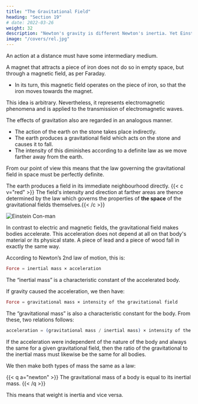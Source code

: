 ```yaml
---
title: "The Gravitational Field"
heading: "Section 19"
# date: 2022-03-26
weight: 32
description: "Newton's gravity is different Newton's inertia. Yet Einstein unites them"
image: "/covers/rel.jpg"
---
```



<!-- If drop a stone, why does it fall to the ground?” 

The usual is that it is attracted by the earth. 

Modern physics has a slightly different answer. -->

An action at a distance must have some intermediary medium. 
<!-- As a result of the more careful study
of electromagnetic phenomena, we have come to
regard action at a distance as a process impossible
without the intervention of 
medium.  -->

A magnet that attracts a piece of iron does not do so in empty space, but through a magnetic field, as per Faraday. 
- In its turn, this magnetic field operates on the piece of iron, so that the iron moves towards the magnet. 
<!--  we cannot be content to regard this
as meaning that the magnet acts directly on the
iron through the intermediate empty space, but
we are constrained to imagine — after the manner
of Faraday — that the magnet always calls
into being something physically real in the space
around it, that something being what we call a
“magnetic field.”  -->

This idea is arbitrary. Nevertheless, it represents electromagnetic phenomena and is applied to the transmission of electromagnetic waves.

The effects of gravitation also are regarded in an analogous manner.
- The action of the earth on the stone takes place indirectly. 
- The earth produces a gravitational field which acts on the stone and causes it to fall. 
- The intensity of this diminishes according to a definite law as we move farther away from the earth. 

From our point of view this means that the law governing the gravitational field in space must be perfectly definite. <!-- , in order correctly to represent the diminution of gravitational action with the distance from operative bodies.  -->

The earth produces a field in its immediate neighbourhood directly. {{< c v="red" >}} The field's intensity and direction at farther areas are thence determined by the law which governs the properties of **the space** of the gravitational fields themselves.{{< /c >}}

![Einstein Con-man](/avatars/einbla.png)

In contrast to electric and magnetic fields, the gravitational field <!-- exhibits a most remarkable property, which is of fundamental importance for what follows.  --> makes bodies accelerate. <!-- Bodies solely affected by the influence of gravity accelerate. --> This acceleration does not depend at all on that body's material or its physical state. A piece of lead and a piece of wood fall in exactly the same way. <!-- manner in a
gravitational field (in vacuo), when they start off from rest or with the same initial velocity.  -->

<!-- This law, which holds most accurately, can be expressed in a different form in the light of the following consideration. -->

According to Newton’s 2nd law of motion, this is:

``` elixir
Force = inertial mass × acceleration
```


The “inertial mass” is a characteristic constant of the accelerated body. 

If gravity caused the acceleration, we then have:

``` elixir
Force = gravitational mass × intensity of the gravitational field
```


The “gravitational mass” is also a characteristic constant for the body. From these, two relations follows:

``` elixir
acceleration = (gravitational mass / inertial mass) × intensity of the gravitational field
```


If the acceleration were independent of the nature of the body and always the same for a given gravitational field, then the ratio of the gravitational to the inertial mass must likewise be the same for all bodies. 

We then make both types of mass the same as a law: <!--  By a suitable choice of units we can thus make this ratio equal to unity. We then have the following law=  -->

{{< q a="newton" >}}
The gravitational mass of a body is equal to its inertial mass.
{{< /q >}}

This means that weight is inertia and vice versa. 

<!-- It is true that this important law had hitherto been recorded in mechanics, but it had not been interpreted. A satisfactory interpretation can be obtained only if we recognise the following fact=  The same quality of a body manifests itself according to circumstances as “inertia” or as “weight” (lit. “heaviness”).  -->

<!-- In the following section we shall show to what extent this is actually the case, and how this question is connected with the general postulate of relativity.
 -->
